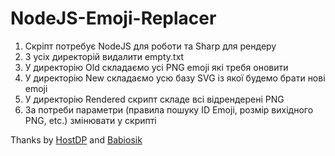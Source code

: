 # NodeJS-Emoji-Replacer
1. Скріпт потребує NodeJS для роботи та Sharp для рендеру
2. З усіх директорій видалити empty.txt
3. У директорію Old складаємо усі PNG emoji які требя оновити
4. У директорію New складаємо усю базу SVG із якої будемо брати нові emoji
5. У директорію Rendered скрипт складе всі відрендерені PNG
6. За потреби параметри (правила пошуку ID Emoji, розмір вихідного PNG, etc.) змінювати у скрипті

Thanks by [HostDP](https://github.com/HostDP) and [Babiosik](https://github.com/Babiosik)
